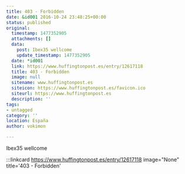 ```yaml
---
title: 403 - Forbidden
date: &id001 2016-10-24 23:48:25+00:00
status: published
original:
  timestamp: 1477352905
  attachments: []
  data:
    post: Ibex35 wellcome
    update_timestamp: 1477352905
  date: *id001
  link: https://www.huffingtonpost.es/entry/12617118
  title: 403 - Forbidden
  image: null
  sitename: www.huffingtonpost.es
  siteicon: https://www.huffingtonpost.es/favicon.ico
  siteurl: https://www.huffingtonpost.es
  description: ''
tags:
- untagged
category: ''
location: España
author: vokimon

---
```

Ibex35 wellcome

:::linkcard https://www.huffingtonpost.es/entry/12617118 image="None" title='403 - Forbidden'


